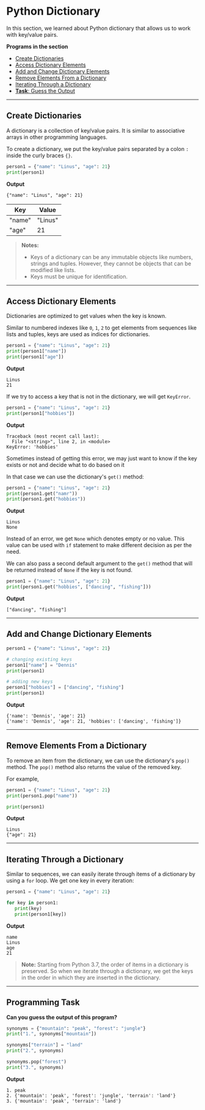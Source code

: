 # Python Dictionary

In this section, we learned about Python dictionary that allows us to work with key/value pairs.

**Programs in the section**

- [Create Dictionaries](#create-dictionaries)
- [Access Dictionary Elements](#access-dictionary-elements)
- [Add and Change Dictionary Elements](#add-and-change-dictionary-elements)
- [Remove Elements From a Dictionary](#remove-elements-from-a-dictionary) 
- [Iterating Through a Dictionary](#iterating-through-a-dictionary)
- [**Task**: Guess the Output](#programming-task)
---

## Create Dictionaries 
A dictionary is a collection of key/value pairs. It is similar to associative arrays in other programming languages.

To create a dictionary, we put the key/value pairs separated by a colon `:` inside the curly braces `{}`.

```python
person1 = {"name": "Linus", "age": 21}
print(person1)
```

**Output**
```
{"name": "Linus", "age": 21}
```

|Key|Value|
|---|---|
|"name"|"Linus"|
|"age"|21|

>**Notes:**
>- Keys of a dictionary can be any immutable objects like numbers, strings and tuples. However, they cannot be objects that can be modified like lists.
>- Keys must be unique for identification.

---

## Access Dictionary Elements

Dictionaries are optimized to get values when the key is known.

Similar to numbered indexes like `0`, `1`, `2` to get elements from sequences like lists and tuples, keys are used as indices for dictionaries.

```python
person1 = {"name": "Linus", "age": 21}
print(person1["name"])
print(person1["age"])
```

**Output**

```
Linus
21
```

If we try to access a key that is not in the dictionary, we will get `KeyError`.

```python
person1 = {"name": "Linus", "age": 21}
print(person1["hobbies"])
```

**Output**
```
Traceback (most recent call last):
  File "<string>", line 2, in <module>
KeyError: 'hobbies'
```

Sometimes instead of getting this error, we may just want to know if the key exists or not and decide what to do based on it

In that case we can use the dictionary's `get()` method:

```python
person1 = {"name": "Linus", "age": 21}
print(person1.get("namr"))
print(person1.get("hobbies"))
```

**Output**
```
Linus
None
```

Instead of an error, we get `None` which denotes empty or no value. This value can be used with `if` statement to make different decision as per the need.

We can also pass a second default argument to the `get()` method that will be returned instead of `None` if the key is not found.

```python
person1 = {"name": "Linus", "age": 21}
print(person1.get("hobbies", ["dancing", "fishing"]))
```

**Output**
```
["dancing", "fishing"]
```

---

## Add and Change Dictionary Elements

```python
person1 = {"name": "Linus", "age": 21}

# changing existing keys
person1["name"] = "Dennis"
print(person1)

# adding new keys
person1["hobbies"] = ["dancing", "fishing"]
print(person1)
```

**Output**

```
{'name': 'Dennis', 'age': 21}
{'name': 'Dennis', 'age': 21, 'hobbies': ['dancing', 'fishing']}
```

---

## Remove Elements From a Dictionary

To remove an item from the dictionary, we can use the dictionary's `pop()` method. The `pop()` method also returns the value of the removed key.

For example,

```python
person1 = {"name": "Linus", "age": 21}
print(person1.pop("name"))

print(person1)
```

**Output**

```
Linus
{"age": 21}
```

---

## Iterating Through a Dictionary

Similar to sequences, we can easily iterate through items of a dictionary by using a `for` loop. We get one key in every iteration:

```python
person1 = {"name": "Linus", "age": 21}

for key in person1:
   print(key)
   print(person1[key])
```

**Output**

```
name
Linus
age
21
```

>**Note:** Starting from Python 3.7, the order of items in a dictionary is preserved. So when we iterate through a dictionary, we get the keys in the order in which they are inserted in the dictionary.

---

## Programming Task

**Can you guess the output of this program?**

```python
synonyms = {"mountain": "peak", "forest": "jungle"}
print("1.", synonyms["mountain"])

synonyms["terrain"] = "land"
print("2.", synonyms)

synonyms.pop("forest")
print("3.", synonyms)
```

**Output**
```
1. peak
2. {'mountain': 'peak', 'forest': 'jungle', 'terrain': 'land'}
3. {'mountain': 'peak', 'terrain': 'land'}
```
